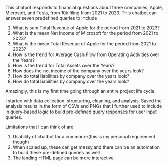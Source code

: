 This chatbot responds to financial questions about three companies, Apple, Microsoft, and Tesla, from
10k filing from 2021 to 2023. This chatbot can answer seven predefined queries to include

1. What is sum Total Revenue of Apple for the period from 2021 to 2023?
2. What is the mean Net Income of Microsoft for the period from 2021 to 2023?
3. What is the mean Total Revenue of Apple for the period from 2021 to 2023?
4. How is the trend for Average Cash Flow from Operating Activities over the Years?
5. How is the trend for Total Assets over the Years?
6. How does the net income of the company over the years look?
7. How do total liabilities by company over the years look?
8. How do total liabilities by company over the years look?

Amazingly, this is my first time going through an entire project life cycle. 

I started with data collection, structuring, cleaning, and analysis.
Saved the analysis results in the form of CSVs and PNGs that I further used to include in query-based logic 
to build pre-defined query responses for user input queries.

Limitations that I can think of are
1. Usability of chatbot for a commoner(this is my personal requirement though)
2. When scaled up, these can get messy,and  there can be an automation to build these pre-defined queries as well
3. The landing HTML page can be more interactive
